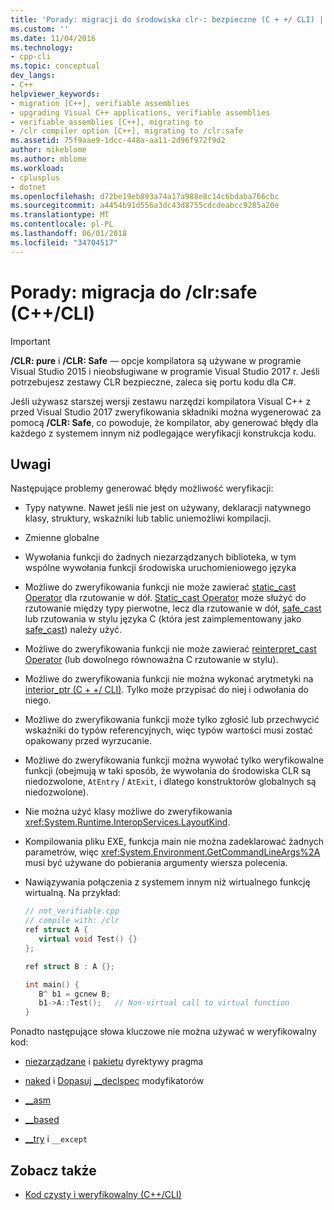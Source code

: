 ```yaml
---
title: 'Porady: migracji do środowiska clr-: bezpieczne (C + +/ CLI) | Dokumentacja firmy Microsoft'
ms.custom: ''
ms.date: 11/04/2016
ms.technology:
- cpp-cli
ms.topic: conceptual
dev_langs:
- C++
helpviewer_keywords:
- migration [C++], verifiable assemblies
- upgrading Visual C++ applications, verifiable assemblies
- verifiable assemblies [C++], migrating to
- /clr compiler option [C++], migrating to /clr:safe
ms.assetid: 75f9aae9-1dcc-448a-aa11-2d96f972f9d2
author: mikeblome
ms.author: mblome
ms.workload:
- cplusplus
- dotnet
ms.openlocfilehash: d72be19eb893a74a17a988e8c14c6bdaba766cbc
ms.sourcegitcommit: a4454b91d556a3dc43d8755cdcdeabcc9285a20e
ms.translationtype: MT
ms.contentlocale: pl-PL
ms.lasthandoff: 06/01/2018
ms.locfileid: "34704517"
---
```

# <a name="how-to-migrate-to-clrsafe-ccli"></a>Porady: migracja do /clr:safe (C++/CLI)

> [!IMPORTANT]
> **/CLR: pure** i **/CLR: Safe** — opcje kompilatora są używane w programie Visual Studio 2015 i nieobsługiwane w programie Visual Studio 2017 r. Jeśli potrzebujesz zestawy CLR bezpieczne, zaleca się portu kodu dla C#.

Jeśli używasz starszej wersji zestawu narzędzi kompilatora Visual C++ z przed Visual Studio 2017 zweryfikowania składniki można wygenerować za pomocą **/CLR: Safe**, co powoduje, że kompilator, aby generować błędy dla każdego z systemem innym niż podlegające weryfikacji konstrukcja kodu.

## <a name="remarks"></a>Uwagi

Następujące problemy generować błędy możliwość weryfikacji:

- Typy natywne. Nawet jeśli nie jest on używany, deklaracji natywnego klasy, struktury, wskaźniki lub tablic uniemożliwi kompilacji.

- Zmienne globalne

- Wywołania funkcji do żadnych niezarządzanych biblioteka, w tym wspólne wywołania funkcji środowiska uruchomieniowego języka

- Możliwe do zweryfikowania funkcji nie może zawierać [static_cast Operator](../cpp/static-cast-operator.md) dla rzutowanie w dół. [Static_cast Operator](../cpp/static-cast-operator.md) może służyć do rzutowanie między typy pierwotne, lecz dla rzutowanie w dół, [safe_cast](../windows/safe-cast-cpp-component-extensions.md) lub rzutowania w stylu języka C (która jest zaimplementowany jako [safe_cast](../windows/safe-cast-cpp-component-extensions.md)) należy użyć.

- Możliwe do zweryfikowania funkcji nie może zawierać [reinterpret_cast Operator](../cpp/reinterpret-cast-operator.md) (lub dowolnego równoważna C rzutowanie w stylu).

- Możliwe do zweryfikowania funkcji nie można wykonać arytmetyki na [interior_ptr (C + +/ CLI)](../windows/interior-ptr-cpp-cli.md). Tylko może przypisać do niej i odwołania do niego.

- Możliwe do zweryfikowania funkcji może tylko zgłosić lub przechwycić wskaźniki do typów referencyjnych, więc typów wartości musi zostać opakowany przed wyrzucanie.

- Możliwe do zweryfikowania funkcji można wywołać tylko weryfikowalne funkcji (obejmują w taki sposób, że wywołania do środowiska CLR są niedozwolone, `AtEntry` / `AtExit`, i dlatego konstruktorów globalnych są niedozwolone).

- Nie można użyć klasy możliwe do zweryfikowania <xref:System.Runtime.InteropServices.LayoutKind>.

- Kompilowania pliku EXE, funkcja main nie można zadeklarować żadnych parametrów, więc <xref:System.Environment.GetCommandLineArgs%2A> musi być używane do pobierania argumenty wiersza polecenia.

- Nawiązywania połączenia z systemem innym niż wirtualnego funkcję wirtualną. Na przykład:

   ```cpp
   // not_verifiable.cpp
   // compile with: /clr
   ref struct A {
      virtual void Test() {}
   };

   ref struct B : A {};

   int main() {
      B^ b1 = gcnew B;
      b1->A::Test();   // Non-virtual call to virtual function
   }
   ```

Ponadto następujące słowa kluczowe nie można używać w weryfikowalny kod:

- [niezarządzane](../preprocessor/managed-unmanaged.md) i [pakietu](../preprocessor/pack.md) dyrektywy pragma

- [naked](../cpp/naked-cpp.md) i [Dopasuj](../cpp/align-cpp.md) [__declspec](../cpp/declspec.md) modyfikatorów

- [__asm](../assembler/inline/asm.md)

- [__based](../cpp/based-grammar.md)

- [__try](../cpp/try-except-statement.md) i `__except`

## <a name="see-also"></a>Zobacz także

- [Kod czysty i weryfikowalny (C++/CLI)](../dotnet/pure-and-verifiable-code-cpp-cli.md)
